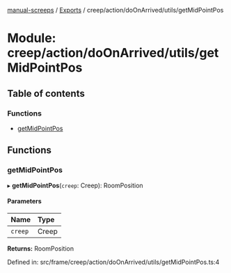 [manual-screeps](../README.md) / [Exports](../modules.md) / creep/action/doOnArrived/utils/getMidPointPos

# Module: creep/action/doOnArrived/utils/getMidPointPos

## Table of contents

### Functions

- [getMidPointPos](creep_action_doonarrived_utils_getmidpointpos.md#getmidpointpos)

## Functions

### getMidPointPos

▸ **getMidPointPos**(`creep`: Creep): RoomPosition

#### Parameters

| Name | Type |
| :------ | :------ |
| `creep` | Creep |

**Returns:** RoomPosition

Defined in: src/frame/creep/action/doOnArrived/utils/getMidPointPos.ts:4
